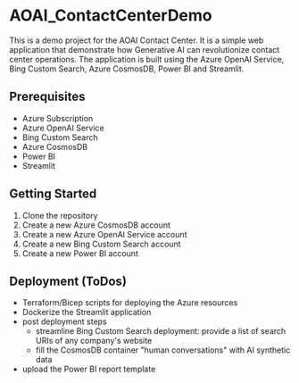 # AOAI_ContactCenterDemo
This is a demo project for the AOAI Contact Center. It is a simple web application that demonstrate how Generative AI can revolutionize contact center operations. The application is built using the Azure OpenAI Service, Bing Custom Search, Azure CosmosDB, Power BI and Streamlit.

## Prerequisites
- Azure Subscription
- Azure OpenAI Service
- Bing Custom Search
- Azure CosmosDB
- Power BI
- Streamlit

## Getting Started
1. Clone the repository
2. Create a new Azure CosmosDB account
3. Create a new Azure OpenAI Service account
4. Create a new Bing Custom Search account
5. Create a new Power BI account

## Deployment (ToDos)
- Terraform/Bicep scripts for deploying the Azure resources
- Dockerize the Streamlit application
- post deployment steps
  - streamline Bing Custom Search deployment: provide a list of search URIs of any company's website
  - fill the CosmosDB container "human conversations" with AI synthetic data
- upload the Power BI report template
